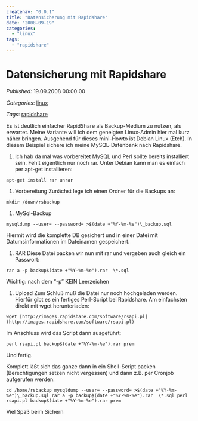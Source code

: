 ```yaml
---
createnav: "0.0.1"
title: "Datensicherung mit Rapidshare"
date: "2008-09-19"
categories: 
  - "linux"
tags: 
  - "rapidshare"
---
```

# Datensicherung mit Rapidshare
_Published:_ 19.09.2008 00:00:00

_Categories_: [linux](/de/categories#linux)

_Tags_: [rapidshare](/de/tags#rapidshare)


Es ist deutlich einfacher RapidShare als Backup-Medium zu nutzen, als erwartet. Meine Variante will ich dem geneigten Linux-Admin hier mal kurz näher bringen. Ausgehend für dieses mini-Howto ist Debian Linux (Etch). In diesem Beispiel sichere ich meine MySQL-Datenbank nach Rapidshare.

1. Ich hab da mal was vorbereitet MySQL und Perl sollte bereits installiert sein. Fehlt eigentlich nur noch rar. Unter Debian kann man es einfach per apt-get installieren:

`apt-get install rar unrar`

1. Vorbereitung Zunächst lege ich einen Ordner für die Backups an:

`mkdir /down/rsbackup`

1. MySql-Backup

`mysqldump --user= --password= >$(date +"%Y-%m-%e")\_backup.sql`

Hiermit wird die komplette DB gesichert und in einer Datei mit Datumsinformationen im Dateinamen gespeichert.

1. RAR Diese Datei packen wir nun mit rar und vergeben auch gleich ein Passwort:

`rar a -p backup$(date +"%Y-%m-%e").rar  \*.sql`

Wichtig: nach dem “-p” KEIN Leerzeichen

1. Upload Zum Schluß muß die Datei nur noch hochgeladen werden. Hierfür gibt es ein fertiges Perl-Script bei Rapidshare. Am einfachsten direkt mit wget herunterladen:

`wget [http://images.rapidshare.com/software/rsapi.pl](http://images.rapidshare.com/software/rsapi.pl)`

Im Anschluss wird das Script dann ausgeführt:

`perl rsapi.pl backup$(date +"%Y-%m-%e").rar prem`

Und fertig.

Komplett läßt sich das ganze dann in ein Shell-Script packen (Berechtigungen setzen nicht vergessen) und dann z.B. per Cronjob aufgerufen werden:

`cd /home/rsbackup mysqldump --user= --password= >$(date +"%Y-%m-%e")\_backup.sql rar a -p backup$(date +"%Y-%m-%e").rar  \*.sql perl rsapi.pl backup$(date +"%Y-%m-%e").rar prem`

Viel Spaß beim Sichern
